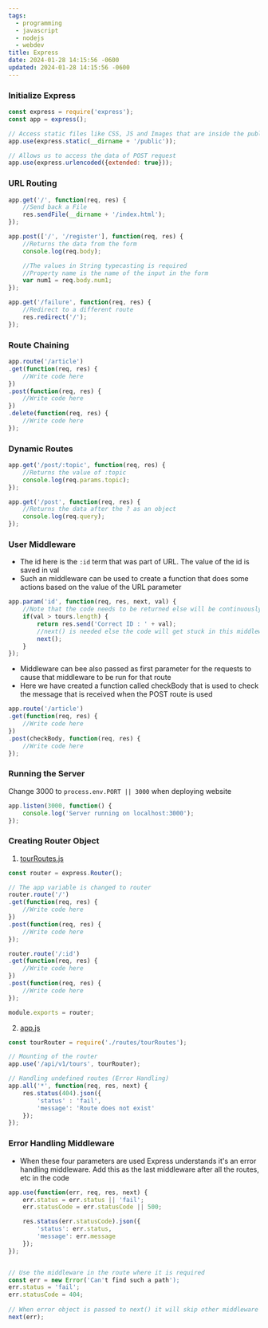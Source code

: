 ```yaml
---
tags:
  - programming
  - javascript
  - nodejs
  - webdev
title: Express
date: 2024-01-28 14:15:56 -0600
updated: 2024-01-28 14:15:56 -0600
---
```


### Initialize Express

````js
const express = require('express');
const app = express();

// Access static files like CSS, JS and Images that are inside the public folder
app.use(express.static(__dirname + '/public'));

// Allows us to access the data of POST request
app.use(express.urlencoded({extended: true}));
````

### URL Routing

````js
app.get('/', function(req, res) {
	//Send back a File
	res.sendFile(__dirname + '/index.html');
});

app.post(['/', '/register'], function(req, res) {
	//Returns the data from the form
	console.log(req.body);

	//The values in String typecasting is required
	//Property name is the name of the input in the form
	var num1 = req.body.num1;
});

app.get('/failure', function(req, res) {
	//Redirect to a different route
	res.redirect('/');
});
````

### Route Chaining

````js
app.route('/article')
.get(function(req, res) {
	//Write code here
})
.post(function(req, res) {
	//Write code here
})
.delete(function(req, res) {
	//Write code here
});
````

### Dynamic Routes

````js
app.get('/post/:topic', function(req, res) {
	//Returns the value of :topic
	console.log(req.params.topic);
});

app.get('/post', function(req, res) {
	//Returns the data after the ? as an object
	console.log(req.query);
});
````

### User Middleware

* The id here is the `:id` term that was part of URL. The value of the id is saved in val
* Such an middleware can be used to create a function that does some actions based on the value of the URL parameter

````js
app.param('id', function(req, res, next, val) {
	//Note that the code needs to be returned else will be continuously run and be stuck here
	if(val > tours.length) {
		return res.send('Correct ID : ' + val);
		//next() is needed else the code will get stuck in this middleware
		next();
	}
});
````

* Middleware can bee also passed as first parameter for the requests to cause that middleware to be run for that route
* Here we have created a function called checkBody that is used to check the message that is received when the POST route is used

````js
app.route('/article')
.get(function(req, res) {
	//Write code here
})
.post(checkBody, function(req, res) {
	//Write code here
});
````

### Running the Server

Change 3000 to `process.env.PORT || 3000` when deploying website

````js
app.listen(3000, function() {
	console.log('Server running on localhost:3000');
});
````

### Creating Router Object

1. <u>tourRoutes.js</u>

````js
const router = express.Router();

// The app variable is changed to router
router.route('/')
.get(function(req, res) {
	//Write code here
})
.post(function(req, res) {
	//Write code here
});

router.route('/:id')
.get(function(req, res) {
	//Write code here
})
.post(function(req, res) {
	//Write code here
});

module.exports = router;
````

2. <u>app.js</u>

````js
const tourRouter = require('./routes/tourRoutes');

// Mounting of the router
app.use('/api/v1/tours', tourRouter);

// Handling undefined routes (Error Handling)
app.all('*', function(req, res, next) {
	res.status(404).json({
		'status' : 'fail',
		'message': 'Route does not exist'
	});
});
````

### Error Handling Middleware

* When these four parameters are used Express understands it's an error handling middleware. Add this as the last middleware after all the routes, etc in the code

````js
app.use(function(err, req, res, next) {
	err.status = err.status || 'fail';
	err.statusCode = err.statusCode || 500;

	res.status(err.statusCode).json({
		'status': err.status,
		'message': err.message
	});
});


// Use the middleware in the route where it is required
const err = new Error('Can't find such a path');
err.status = 'fail';
err.statusCode = 404;
					  
// When error object is passed to next() it will skip other middleware and go to the error handling middleware
next(err);
````
